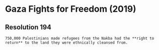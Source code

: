 # Gaza Fights for Freedom (2019)

## Resolution 194

```
750,000 Palestinians made refugees from the Nakba had the **right to return** to the land they were ethnically cleansed from.
```
